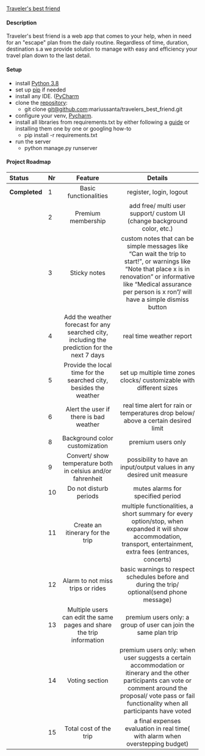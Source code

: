 #
[Traveler's best friend](https://github.com/mariussanta/travelers_best_friend)

#### Description
Traveler's best friend is a web app that comes to your help, when in need for an "escape" plan from the daily routine. Regardless of time, duration, destination 
s.a we provide solution to manage with easy and efficiency your travel plan down to the last detail.

#### Setup
* install [Python 3.8](https://www.python.org/downloads/)
* set up [pip](https://pip.pypa.io/en/stable/installing/) if needed
* install any IDE. ([PyCharm](https://www.jetbrains.com/pycharm/download/#section=windows)
* clone the [repository](https://github.com/mariussanta/travelers_best_friend):
    * git clone git@github.com:mariussanta/travelers_best_friend.git
* configure your venv, [Pycharm](https://www.jetbrains.com/help/pycharm/creating-virtual-environment.html?gclid=CjwKCAiAv4n9BRA9EiwA30WNDw26q6dRbQghfY8I5E3sP8qHn1gTgw0fBCWV39qHoIm64cKCV0eO2hoCMhMQAvD_BwE).
* install all libraries from requirements.txt by either following a [guide](https://note.nkmk.me/en/python-pip-install-requirements/) or installing them one by one or googling how-to
    * pip install -r requirements.txt
* run the server
    * python manage.py runserver
    
#### Project Roadmap

|Status|Nr|Feature|Details|
|:---|:---|:---:|:---:|
|**Completed**|1|Basic functionalities|register, login, logout
| |2|Premium membership|add free/ multi user support/ custom UI (change background color, etc.)|
| |3|Sticky notes|custom notes that can be simple messages like “Can wait the trip to start!”, or warnings like “Note that place x is in renovation” or informative like “Medical assurance per person is x ron”/ will have a simple dismiss button|
| |4|Add the weather forecast for any searched city, including the prediction for the next 7 days|real time weather report|
| |5|Provide the local time for the searched city, besides the weather|set up multiple time zones clocks/  customizable with different sizes|
| |6|Alert the user if there is bad weather|real time alert for rain or temperatures drop below/ above a certain desired limit|
| |8|Background color customization|premium users only|
| |9|Convert/ show temperature both in celsius and/or fahrenheit|possibility to have an input/output values in any desired unit measure|
| |10|Do not disturb periods|mutes alarms for specified period|
| |11|Create an itinerary for the trip|multiple functionalities, a short summary for every option/stop, when expanded it will show accommodation, transport, entertainment, extra fees (entrances, concerts)|
| |12|Alarm to not miss trips or rides|basic warnings to respect schedules before and during the trip/ optional(send phone message)|
| |13|Multiple users can edit the same pages and share the trip information|premium users only: a group of user can join the same plan trip|
| |14|Voting section|premium users only: when user suggests a certain accommodation or itinerary and the other participants can vote or comment around the proposal/ vote pass or fail functionality when all participants have voted|
| |15|Total cost of the trip|a final expenses evaluation in real time( with alarm when overstepping budget)|



